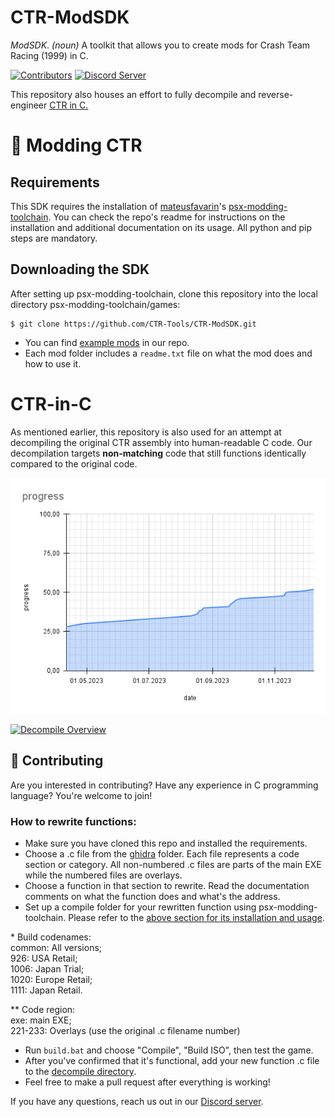 # CTR-ModSDK

*ModSDK*. *(noun)* A toolkit that allows you to create mods for Crash Team Racing (1999) in C.

[![Contributors][contributors-badge]][contributors-link] [![Discord Server][discord-badge]][discord]

[contributors-link]: https://github.com/CTR-Tools/CTR-ModSDK/graphs/contributors
[contributors-badge]: https://img.shields.io/github/contributors/CTR-Tools/CTR-ModSDK

[discord]: https://discord.gg/WHkuh2n
[discord-badge]: https://img.shields.io/discord/527135227546435584?color=%237289DA&logo=discord&logoColor=ffffff

This repository also houses an effort to fully decompile and reverse-engineer [CTR in C.](https://github.com/CTR-tools/CTR-ModSDK#CTR-in-C)

# 🏁 Modding CTR

## Requirements

This SDK requires the installation of [mateusfavarin](https://github.com/mateusfavarin)'s [psx-modding-toolchain](https://github.com/mateusfavarin/psx-modding-toolchain). You can check the repo's readme for instructions on the installation and additional documentation on its usage. All python and pip steps are mandatory.

## Downloading the SDK

After setting up psx-modding-toolchain, clone this repository
into the local directory psx-modding-toolchain/games:

```
$ git clone https://github.com/CTR-Tools/CTR-ModSDK.git
```

- You can find [example mods](https://github.com/CTR-tools/CTR-ModSDK/tree/main/psx-modding-toolchain/games/CrashTeamRacing/mods) in our repo.
- Each mod folder includes a `readme.txt` file on what the mod does and how to use it. 

# CTR-in-C

As mentioned earlier, this repository is also used for an attempt at decompiling the original CTR assembly into human-readable C code. Our decompilation targets **non-matching** code that still functions identically compared to the original code.

![decompile progress](decomp_progress.png)

[![Decompile Overview](https://img.youtube.com/vi/V9QlFzSVDAU/hqdefault.jpg)](https://www.youtube.com/watch?v=V9QlFzSVDAU)

## 🤝 Contributing

Are you interested in contributing? Have any experience in C programming language? You're welcome to join!

### How to rewrite functions:

- Make sure you have cloned this repo and installed the requirements.
- Choose a .c file from the [ghidra](https://github.com/CTR-tools/CTR-ModSDK/tree/main/psx-modding-toolchain/games/CrashTeamRacing/ghidra) folder. Each file represents a code section or category. All non-numbered .c files are parts of the main EXE while the numbered files are overlays.
- Choose a function in that section to rewrite. Read the documentation comments on what the function does and what's the address.
- Set up a compile folder for your rewritten function using psx-modding-toolchain. Please refer to the [above section for its installation and usage](https://github.com/CTR-tools/CTR-ModSDK#Downloading%20the%20SDK).

\* Build codenames:  
common: All versions;  
926: USA Retail;  
1006: Japan Trial;  
1020: Europe Retail;  
1111: Japan Retail.  

\**  Code region:  
exe: main EXE;  
221-233: Overlays (use the original .c filename number)

- Run `build.bat` and choose "Compile", "Build ISO", then test the game.
- After you've confirmed that it's functional, add your new function .c file to the [decompile directory](https://github.com/CTR-tools/CTR-ModSDK/tree/main/psx-modding-toolchain/games/CrashTeamRacing/decompile).
- Feel free to make a pull request after everything is working!

If you have any questions, reach us out in our [Discord server](https://discord.gg/WHkuh2n).